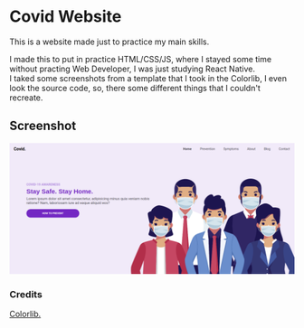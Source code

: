 # Covid Website
This is a website made just to practice my main skills.

I made this to put in practice HTML/CSS/JS, where I stayed some time without practing Web Developer, I was just studying React Native. <br>
I taked some screenshots from a template that I took in the Colorlib, I even look the source code, so, there some different things that I couldn't recreate.


## Screenshot

<img src="https://github.com/CauaS1/covid-website/blob/master/public/images/demonstration.png" />

### Credits
<a href="https://colorlib.com/wp/template/covid/">Colorlib.</a>
